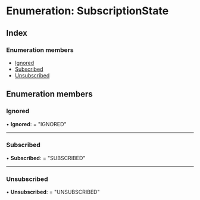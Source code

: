 
# Enumeration: SubscriptionState

## Index

### Enumeration members

* [Ignored](subscriptionstate.md#ignored)
* [Subscribed](subscriptionstate.md#subscribed)
* [Unsubscribed](subscriptionstate.md#unsubscribed)

## Enumeration members

###  Ignored

• **Ignored**: = "IGNORED"

___

###  Subscribed

• **Subscribed**: = "SUBSCRIBED"

___

###  Unsubscribed

• **Unsubscribed**: = "UNSUBSCRIBED"
